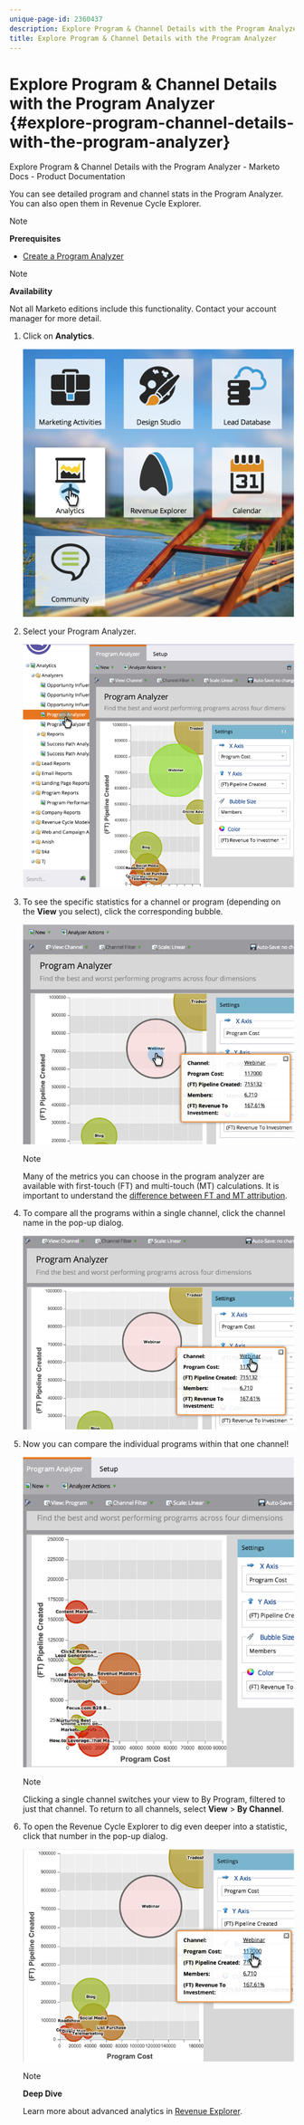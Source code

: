 ```yaml
---
unique-page-id: 2360437
description: Explore Program & Channel Details with the Program Analyzer - Marketo Docs - Product Documentation
title: Explore Program & Channel Details with the Program Analyzer
---
```


# Explore Program & Channel Details with the Program Analyzer {#explore-program-channel-details-with-the-program-analyzer}

Explore Program & Channel Details with the Program Analyzer - Marketo Docs - Product Documentation

You can see detailed program and channel stats in the Program Analyzer. You can also open them in Revenue Cycle Explorer.

>[!NOTE]
>
>**Prerequisites**
>
>* [Create a Program Analyzer](create-a-program-analyzer.md)
>

>[!NOTE]
>
>**Availability**
>
>Not all Marketo editions include this functionality. Contact your account manager for more detail.

1. Click on **Analytics**.

   ![](assets/image2015-4-28-12-3a54-3a47.png)

1. Select your Program Analyzer.

   ![](assets/image2015-4-28-12-3a56-3a46.png)

1. To see the specific statistics for a channel or program (depending on the **View** you select), click the corresponding bubble.

   ![](assets/image2015-4-28-12-3a57-3a14.png)

   >[!NOTE]
   >
   >Many of the metrics you can choose in the program analyzer are available with first-touch (FT) and multi-touch (MT) calculations. It is important to understand the [difference between FT and MT attribution](../../../../../welcome-to-marketo-docs/product-docs/reporting/revenue-cycle-analytics/revenue-tools/understanding-attribution.md).

1. To compare all the programs within a single channel, click the channel name in the pop-up dialog.

   ![](assets/image2015-4-28-12-3a59-3a36.png)

1. Now you can compare the individual programs within that one channel!

   ![](assets/image2015-4-28-13-3a0-3a14.png)

   >[!NOTE]
   >
   >Clicking a single channel switches your view to By Program, filtered to just that channel. To return to all channels, select **View** > **By Channel**.

1. To open the Revenue Cycle Explorer to dig even deeper into a statistic, click that number in the pop-up dialog.

   ![](assets/image2015-4-28-13-3a1-3a35.png)

   >[!NOTE]
   >
   >**Deep Dive**
   >
   >
   >Learn more about advanced analytics in [Revenue Explorer](../../../../../welcome-to-marketo-docs/product-docs/reporting/revenue-cycle-analytics/revenue-explorer.md).

